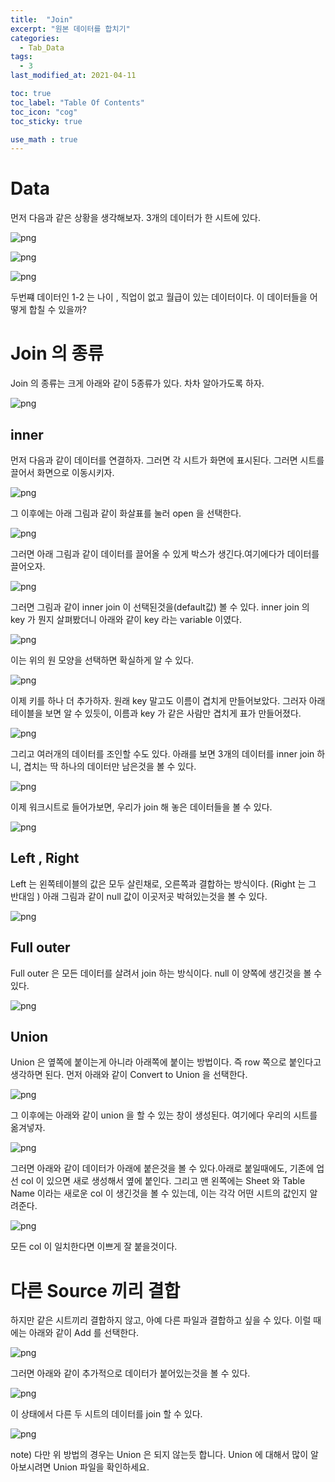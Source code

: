 ```yaml
---
title:  "Join"
excerpt: "원본 데이터를 합치기"
categories:
  - Tab_Data
tags:
  - 3
last_modified_at: 2021-04-11

toc: true
toc_label: "Table Of Contents"
toc_icon: "cog"
toc_sticky: true

use_math : true
---
```


# Data

먼저 다음과 같은 상황을 생각해보자. 3개의 데이터가 한 시트에 있다.

![png](/assets/images/Tab_Data/1_1.png)

![png](/assets/images/Tab_Data/1_2.png)

![png](/assets/images/Tab_Data/1_3.png) 

두번쨰 데이터인 1-2 는 나이 , 직업이 없고 월급이 있는 데이터이다. 이 데이터들을 어떻게 합칠 수 있을까?

# Join 의 종류

Join 의 종류는 크게 아래와 같이 5종류가 있다. 차차 알아가도록 하자.

![png](/assets/images/Tab_Data/1_4.png)



## inner

먼저 다음과 같이 데이터를 연결하자. 그러면 각 시트가 화면에 표시된다. 그러면 시트를 끌어서 화면으로 이동시키자.

![png](/assets/images/Tab_Data/1_5.png)

그 이후에는 아래 그림과 같이 화살표를 눌러 open 을 선택한다. 

![png](/assets/images/Tab_Data/1_6.png)

그러면 아래 그림과 같이 데이터를 끌어올 수 있게 박스가 생긴다.여기에다가 데이터를 끌어오자.

![png](/assets/images/Tab_Data/1_7.png)

그러면 그림과 같이 inner join 이 선택된것을(default값) 볼 수 있다. inner join 의 key 가 뭔지 살펴봤더니 아래와 같이 key 라는 variable 이였다.

![png](/assets/images/Tab_Data/1_8.png)

이는 위의 원 모양을 선택하면 확실하게 알 수 있다.

![png](/assets/images/Tab_Data/1_9.png)

이제 키를 하나 더 추가하자. 원래 key 말고도 이름이 겹치게 만들어보았다. 그러자 아래 테이블을 보면 알 수 있듯이, 이름과 key 가 같은 사람만 겹치게 표가 만들어졌다.

![png](/assets/images/Tab_Data/1_10.png)

그리고 여러개의 데이터를 조인할 수도 있다. 아래를 보면 3개의 데이터를 inner join 하니, 겹치는 딱 하나의 데이터만 남은것을 볼 수 있다.

![png](/assets/images/Tab_Data/1_11.png)

이제 워크시트로 들어가보면, 우리가 join 해 놓은 데이터들을 볼 수 있다.

![png](/assets/images/Tab_Data/1_12.png)

## Left , Right

Left 는 왼쪽테이블의 값은 모두 살린채로, 오른쪽과 결합하는 방식이다. (Right 는 그 반대임 ) 아래 그림과 같이 null 값이 이곳저곳 박혀있는것을 볼 수 있다. 

![png](/assets/images/Tab_Data/1_13.png)

## Full outer

Full outer 은 모든 데이터를 살려서 join 하는 방식이다. null 이 양쪽에 생긴것을 볼 수 있다.

![png](/assets/images/Tab_Data/1_14.png)



## Union

Union 은 옆쪽에 붙이는게 아니라 아래쪽에 붙이는 방법이다. 즉 row 쪽으로 붙인다고 생각하면 된다. 먼저 아래와 같이 Convert to Union 을 선택한다.

![png](/assets/images/Tab_Data/1_15.png)

그 이후에는 아래와 같이 union 을 할 수 있는 창이 생성된다. 여기에다 우리의 시트를 옮겨넣자.

![png](/assets/images/Tab_Data/1_16.png)

그러면 아래와 같이 데이터가 아래에 붙은것을 볼 수 있다.아래로 붙일때에도, 기존에 업선 col 이 있으면 새로 생성해서 옆에 붙인다. 그리고 맨 왼쪽에는 Sheet 와 Table Name 이라는 새로운 col 이 생긴것을 볼 수 있는데, 이는 각각 어떤 시트의 값인지 알려준다.

![png](/assets/images/Tab_Data/1_17.png)

모든 col 이 일치한다면 이쁘게 잘 붙을것이다. 

# 다른 Source 끼리 결합

하지만 같은 시트끼리 결합하지 않고, 아예 다른 파일과 결합하고 싶을 수 있다. 이럴 때에는 아래와 같이 Add 를 선택한다. 

![png](/assets/images/Tab_Data/1_18.png)

그러면 아래와 같이 추가적으로 데이터가 붙어있는것을 볼 수 있다. 

![png](/assets/images/Tab_Data/1_19.png)

이 상태에서 다른 두 시트의 데이터를 join 할 수 있다.

![png](/assets/images/Tab_Data/1_20.png)

note) 다만 위 방법의 경우는 Union 은 되지 않는듯 합니다. Union 에 대해서 많이 알아보시려면 Union 파일을 확인하세요.

 